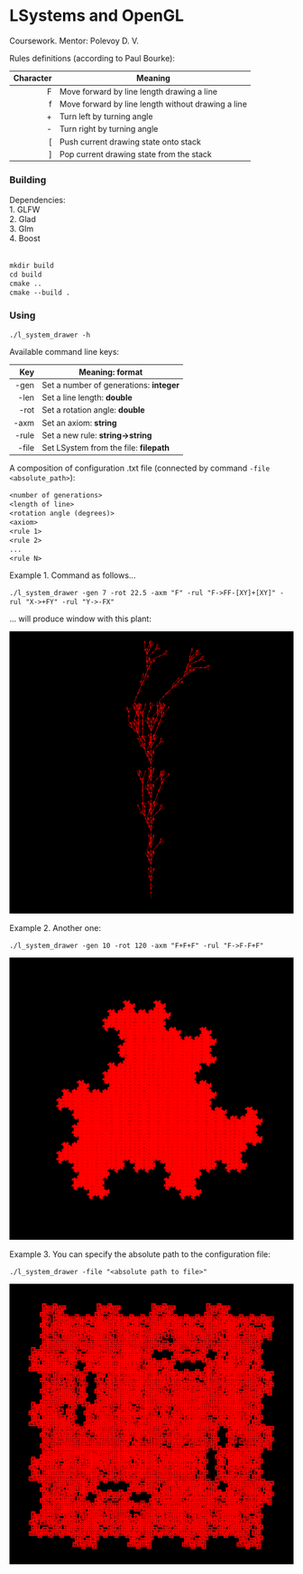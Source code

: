 <h1>LSystems and OpenGL</h1>

Coursework. Mentor: Polevoy D. V.

Rules definitions (according to Paul Bourke):

| Character | Meaning                                            |
|----------:|----------------------------------------------------|
|         F | Move forward by line length drawing a line         |
|         f | Move forward by line length without drawing a line |
|         + | Turn left by turning angle                         |
|         - | Turn right by turning angle                        |
|        \[ | Push current drawing state onto stack              |
|        \] | Pop current drawing state from the stack           |

<h3>Building</h3>
Dependencies:<br>
1. GLFW<br>
2. Glad<br>
3. Glm<br>
4. Boost<br><br>



```
mkdir build
cd build
cmake ..
cmake --build . 
```

<h3>Using</h3>

```
./l_system_drawer -h
```

Available command line keys:

|  Key  | Meaning: format                                 |
|------:|-------------------------------------------------|
| -gen  | Set a number of generations: **integer**        |
| -len  | Set a line length:           **double**         |
| -rot  | Set a rotation angle:        **double**         |
| -axm  | Set an axiom:                **string**         |
| -rule | Set a new rule:              **string->string** |
| -file | Set LSystem from the file:   **filepath**       |

A composition of configuration .txt file (connected by command ``` -file <absolute_path> ```):

```
<number of generations>
<length of line>
<rotation angle (degrees)>
<axiom>
<rule 1>
<rule 2>
...
<rule N>
```

Example 1. Command as follows...

```
./l_system_drawer -gen 7 -rot 22.5 -axm "F" -rul "F->FF-[XY]+[XY]" -rul "X->+FY" -rul "Y->-FX"
```
... will produce window with this plant:

![plot](./example1.png)

Example 2. Another one:

```
./l_system_drawer -gen 10 -rot 120 -axm "F+F+F" -rul "F->F-F+F"
```

![plot](./example2.png)

Example 3. You can specify the absolute path to the configuration file:

```
./l_system_drawer -file "<absolute path to file>"
```

![plot](./example3.png)
